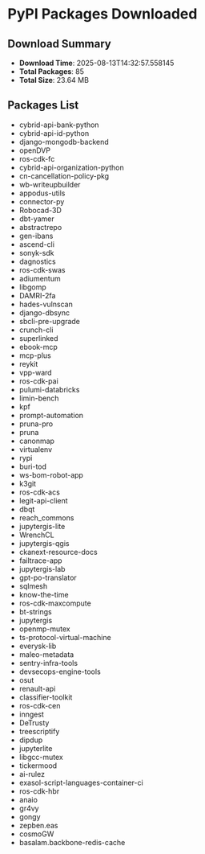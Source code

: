 # PyPI Packages Downloaded

## Download Summary
- **Download Time**: 2025-08-13T14:32:57.558145
- **Total Packages**: 85
- **Total Size**: 23.64 MB

## Packages List
- cybrid-api-bank-python
- cybrid-api-id-python
- django-mongodb-backend
- openDVP
- ros-cdk-fc
- cybrid-api-organization-python
- cn-cancellation-policy-pkg
- wb-writeupbuilder
- appodus-utils
- connector-py
- Robocad-3D
- dbt-yamer
- abstractrepo
- gen-ibans
- ascend-cli
- sonyk-sdk
- dagnostics
- ros-cdk-swas
- adiumentum
- libgomp
- DAMRI-2fa
- hades-vulnscan
- django-dbsync
- sbcli-pre-upgrade
- crunch-cli
- superlinked
- ebook-mcp
- mcp-plus
- reykit
- vpp-ward
- ros-cdk-pai
- pulumi-databricks
- limin-bench
- kpf
- prompt-automation
- pruna-pro
- pruna
- canonmap
- virtualenv
- rypi
- buri-tod
- ws-bom-robot-app
- k3git
- ros-cdk-acs
- legit-api-client
- dbqt
- reach_commons
- jupytergis-lite
- WrenchCL
- jupytergis-qgis
- ckanext-resource-docs
- failtrace-app
- jupytergis-lab
- gpt-po-translator
- sqlmesh
- know-the-time
- ros-cdk-maxcompute
- bt-strings
- jupytergis
- openmp-mutex
- ts-protocol-virtual-machine
- everysk-lib
- maleo-metadata
- sentry-infra-tools
- devsecops-engine-tools
- osut
- renault-api
- classifier-toolkit
- ros-cdk-cen
- inngest
- DeTrusty
- treescriptify
- dipdup
- jupyterlite
- libgcc-mutex
- tickermood
- ai-rulez
- exasol-script-languages-container-ci
- ros-cdk-hbr
- anaio
- gr4vy
- gongy
- zepben.eas
- cosmoGW
- basalam.backbone-redis-cache
